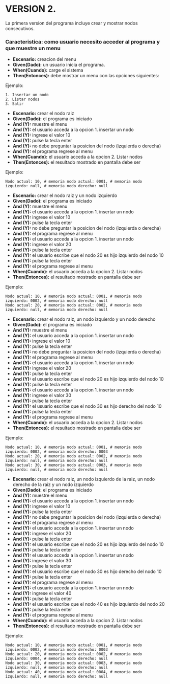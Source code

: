 # VERSION 2. 

La primera version del programa incluye crear y mostrar nodos consecutivos.

### Caracteristica: como usuario necesito acceder al programa y que muestre un menu	
+ **Escenario:** creacion del menu
+ **Given(Dado):** un usuario inicia el programa.
+ **When(Cuando):** carge el sistema
+ **Then(Entonces):** debe mostrar un menu con las opciones siguientes:

Ejemplo:

	1. Insertar un nodo
	2. Listar nodos
	3. Salir

+ **Escenario:** crear el nodo raiz
+ **Given(Dado):** el programa es iniciado
+ **And (Y):** muestre el menu
+ **And (Y):** el usuario acceda a la opcion 1. insertar un nodo
+ **And (Y):** ingrese el valor 10
+ **And (Y):** pulse la tecla enter
+ **And (Y):** no debe preguntar la posicion del nodo (izquierda o derecha)
+ **And (Y):** el programa regrese al menu
+ **When(Cuando):** el usuario acceda a la opcion 2. Listar nodos
+ **Then(Entonces):** el resultado mostrado en pantalla debe ser

Ejemplo:

	Nodo actual: 10, # memoria nodo actual: 0001, # memoria nodo izquierdo: null, # memoria nodo derecho: null


+ **Escenario:** crear el nodo raiz y un nodo izquierdo
+ **Given(Dado):** el programa es iniciado
+ **And (Y):** muestre el menu
+ **And (Y):** el usuario acceda a la opcion 1. insertar un nodo
+ **And (Y):** ingrese el valor 10
+ **And (Y):** pulse la tecla enter
+ **And (Y):** no debe preguntar la posicion del nodo (izquierda o derecha)
+ **And (Y):** el programa regrese al menu
+ **And (Y):** el usuario acceda a la opcion 1. insertar un nodo
+ **And (Y):** ingrese el valor 20
+ **And (Y):** pulse la tecla enter
+ **And (Y):** el usuario escribe que el nodo 20 es hijo izquierdo del nodo 10
+ **And (Y):** pulse la tecla enter
+ **And (Y):** el programa regrese al menu
+ **When(Cuando):** el usuario acceda a la opcion 2. Listar nodos
+ **Then(Entonces):** el resultado mostrado en pantalla debe ser

Ejemplo:

	Nodo actual: 10, # memoria nodo actual: 0001, # memoria nodo izquierdo: 0002, # memoria nodo derecho: null
  	Nodo actual: 20, # memoria nodo actual: 0002, # memoria nodo izquierdo: null, # memoria nodo derecho: null



+ **Escenario:** crear el nodo raiz, un nodo izquierdo y un nodo derecho
+ **Given(Dado):** el programa es iniciado
+ **And (Y):** muestre el menu
+ **And (Y):** el usuario acceda a la opcion 1. insertar un nodo
+ **And (Y):** ingrese el valor 10
+ **And (Y):** pulse la tecla enter
+ **And (Y):** no debe preguntar la posicion del nodo (izquierda o derecha)
+ **And (Y):** el programa regrese al menu
+ **And (Y):** el usuario acceda a la opcion 1. insertar un nodo
+ **And (Y):** ingrese el valor 20
+ **And (Y):** pulse la tecla enter
+ **And (Y):** el usuario escribe que el nodo 20 es hijo izquierdo del nodo 10
+ **And (Y):** pulse la tecla enter
+ **And (Y):** el usuario acceda a la opcion 1. insertar un nodo
+ **And (Y):** ingrese el valor 30
+ **And (Y):** pulse la tecla enter
+ **And (Y):** el usuario escribe que el nodo 30 es hijo derecho del nodo 10
+ **And (Y):** pulse la tecla enter
+ **And (Y):** el programa regrese al menu
+ **When(Cuando):** el usuario acceda a la opcion 2. Listar nodos
+ **Then(Entonces):** el resultado mostrado en pantalla debe ser

Ejemplo:

	Nodo actual: 10, # memoria nodo actual: 0001, # memoria nodo izquierdo: 0002, # memoria nodo derecho: 0003
  	Nodo actual: 20, # memoria nodo actual: 0002, # memoria nodo izquierdo: null, # memoria nodo derecho: null
  	Nodo actual: 30, # memoria nodo actual: 0003, # memoria nodo izquierdo: null, # memoria nodo derecho: null
  

+ **Escenario:** crear el nodo raiz, un nodo izquierdo de la raiz, un nodo derecho de la raiz y un nodo izquierdo
+ **Given(Dado):** el programa es iniciado
+ **And (Y):** muestre el menu
+ **And (Y):** el usuario acceda a la opcion 1. insertar un nodo
+ **And (Y):** ingrese el valor 10
+ **And (Y):** pulse la tecla enter
+ **And (Y):** no debe preguntar la posicion del nodo (izquierda o derecha)
+ **And (Y):** el programa regrese al menu
+ **And (Y):** el usuario acceda a la opcion 1. insertar un nodo
+ **And (Y):** ingrese el valor 20
+ **And (Y):** pulse la tecla enter
+ **And (Y):** el usuario escribe que el nodo 20 es hijo izquierdo del nodo 10
+ **And (Y):** pulse la tecla enter
+ **And (Y):** el usuario acceda a la opcion 1. insertar un nodo
+ **And (Y):** ingrese el valor 30
+ **And (Y):** pulse la tecla enter
+ **And (Y):** el usuario escribe que el nodo 30 es hijo derecho del nodo 10
+ **And (Y):** pulse la tecla enter
+ **And (Y):** el programa regrese al menu
+ **And (Y):** el usuario acceda a la opcion 1. insertar un nodo
+ **And (Y):** ingrese el valor 40
+ **And (Y):** pulse la tecla enter
+ **And (Y):** el usuario escribe que el nodo 40 es hijo izquierdo del nodo 20
+ **And (Y):** pulse la tecla enter
+ **And (Y):** el programa regrese al menu
+ **When(Cuando):** el usuario acceda a la opcion 2. Listar nodos
+ **Then(Entonces):** el resultado mostrado en pantalla debe ser

Ejemplo:

	Nodo actual: 10, # memoria nodo actual: 0001, # memoria nodo izquierdo: 0002, # memoria nodo derecho: 0003
  	Nodo actual: 20, # memoria nodo actual: 0002, # memoria nodo izquierdo: 0004, # memoria nodo derecho: null
  	Nodo actual: 30, # memoria nodo actual: 0003, # memoria nodo izquierdo: null, # memoria nodo derecho: null  
  	Nodo actual: 40, # memoria nodo actual: 0004, # memoria nodo izquierdo: null, # memoria nodo derecho: null  
  
  
